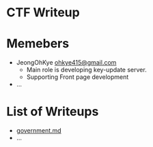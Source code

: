 CTF Writeup
===========

# Memebers

- JeongOhKye <ohkye415@gmail.com>
    * Main role is developing key-update server.
    * Supporting Front page development
- ...

# List of Writeups

- [government.md](government.md)
- ...
